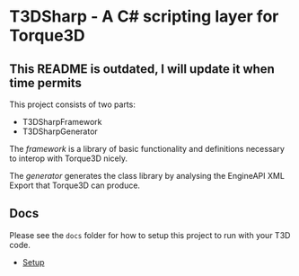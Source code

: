 # T3DSharp - A C# scripting layer for Torque3D

## This README is outdated, I will update it when time permits

This project consists of two parts:

* T3DSharpFramework
* T3DSharpGenerator

The _framework_ is a library of basic functionality and definitions necessary to interop with Torque3D nicely.

The _generator_ generates the class library by analysing the EngineAPI XML Export that Torque3D can produce.

## Docs

Please see the `docs` folder for how to setup this project to run with your T3D code.

* [Setup](docs/setup.md)